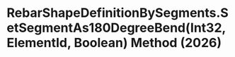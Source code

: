 # RebarShapeDefinitionBySegments.SetSegmentAs180DegreeBend(Int32, ElementId, Boolean) Method (2026)

﻿